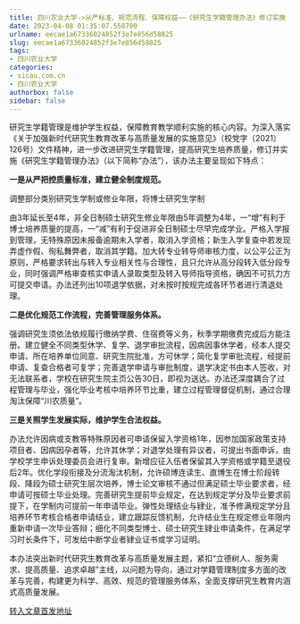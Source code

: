 ```yaml
---
title: 四川农业大学->从严标准、规范流程、保障权益——《研究生学籍管理办法》修订实施 | sicau.com.cn
date: 2023-04-08 01:35:07.558700
urlname: eecae1a67336024852f3e7e856d58825
slug: eecae1a67336024852f3e7e856d58825
tags: 
- 四川农业大学
categories:
- sicau.com.cn
- 四川农业大学
authorbox: false
sidebar: false
---
```

研究生学籍管理是维护学生权益，保障教育教学顺利实施的核心内容。为深入落实《关于加强新时代研究生教育改革与高质量发展的实施意见》（校党字〔2021〕126号）文件精神，进一步改进研究生学籍管理，提高研究生培养质量，修订并实施《研究生学籍管理办法》（以下简称“办法”），该办法主要呈现如下特点：  

**一是从严把控质量标准，建立健全制度规范。**

调整部分类别研究生学制或修业年限，将博士研究生学制
<!--more-->
由3年延长至4年，非全日制硕士研究生修业年限由5年调整为4年，一“增”有利于博士培养质量的提高，一“减”有利于促进非全日制硕士尽早完成学业。严格入学报到管理，无特殊原因未报备逾期未入学者，取消入学资格；新生入学复查中若发现弄虚作假、徇私舞弊者，取消其学籍。加大转专业转导师审核力度，以公平公正为原则，严格要求转出与转入专业相关性与合理性，且只允许从高分段转入低分段专业，同时强调严格审查核实申请人录取类型及转入导师指导资格，确因不可抗力方可提交申请。办法还列出10项退学依据，对未按时按规完成各环节者进行清退处理。

**二是优化规范工作流程，完善管理服务体系。**

强调研究生须依法依规履行缴纳学费、住宿费等义务，秋季学期缴费完成后方能注册。建立健全不同类型休学、复学、退学审批流程，因病因事休学者，经本人提交申请、所在培养单位同意、研究生院批准，方可休学；简化复学审批流程，经提前申请、复查合格者可复学；完善退学申请与审批制度，退学决定书由本人签收，对无法联系者，学校在研究生院主页公告30日，即视为送达。办法还深度耦合了过程管理与毕业，强化毕业考核中培养环节比重，建立过程管理督促机制，通过合理淘汰保障“川农质量”。

**三是关照学生发展实际，维护学生合法权益。**

办法允许因病或支教等特殊原因者可申请保留入学资格1年，因参加国家政策支持项目者、因病因孕者等，允许其休学；对退学处理有异议者，可提出书面申诉，由学校学生申诉处理委员会进行复审。新增应征入伍者保留其入学资格或学籍至退役后2年。优化学段衔接及分流淘汰机制，允许硕博连读生、直博生在博士阶段转段、降段为硕士研究生层次培养，博士论文审核不通过但满足硕士毕业要求者，经申请可按硕士毕业处理。完善研究生提前毕业规定，在达到规定学分及毕业要求前提下，在学制内可提前一年申请毕业。弹性处理结业与肄业，准予修满规定学分且培养环节考核合格者申请结业，建立跟踪反馈机制，允许结业生在规定修业年限内重新申请一次毕业答辩；细化不同类型博士、硕士研究生肄业申请条件，在满足学习时长条件下，可发给中断学业者肄业证书或学习证明。

本办法突出新时代研究生教育改革与高质量发展主题，紧扣“立德树人、服务需求、提高质量、追求卓越”主线，以问题为导向，通过对学籍管理制度多方面的改革与完善，构建更为科学、高效、规范的管理服务体系，全面支撑研究生教育内涵式高质量发展。



[转入文章首发地址](https://news.sicau.edu.cn/info/1078/71727.htm)